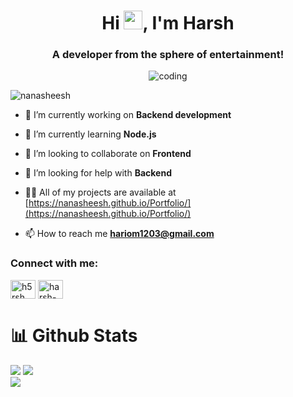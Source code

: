 <h1 align="center">Hi <img src="https://github.com/TheDudeThatCode/TheDudeThatCode/blob/master/Assets/Hi.gif" width="30px" height="30px">, I'm Harsh</h1>
<h3 align="center">A developer from the sphere of entertainment!</h3>

<div style="display:flex; justify-content:center;">
  <img src="https://i.giphy.com/media/v1.Y2lkPTc5MGI3NjExZmY3MGo1MmFndXluc252dHpkbjY1aGtsZnI1YnF2MTltNTRwOW9pMSZlcD12MV9pbnRlcm5hbF9naWZfYnlfaWQmY3Q9Zw/lvQe7YwEEJoaIluvs6/giphy.gif" align="center" alt="coding"  />
</div>

<p align="left"> <img src="https://komarev.com/ghpvc/?username=nanasheesh&label=Profile%20views&color=0e75b6&style=flat" alt="nanasheesh" /> </p>

- 🔭 I’m currently working on **Backend development**

- 🌱 I’m currently learning **Node.js**

- 👯 I’m looking to collaborate on **Frontend**

- 🤝 I’m looking for help with **Backend**

- 👨‍💻 All of my projects are available at [https://nanasheesh.github.io/Portfolio/](https://nanasheesh.github.io/Portfolio/)

- 📫 How to reach me **hariom1203@gmail.com**

<h3 align="left">Connect with me:</h3>
<p align="left">
<a href="https://twitter.com/h5rsh" target="blank"><img align="center" src="https://raw.githubusercontent.com/rahuldkjain/github-profile-readme-generator/master/src/images/icons/Social/twitter.svg" alt="h5rsh" height="30" width="40" /></a>
<a href="https://linkedin.com/in/h5rsh/" target="blank"><img align="center" src="https://raw.githubusercontent.com/rahuldkjain/github-profile-readme-generator/master/src/images/icons/Social/linked-in-alt.svg" alt="harsh-7297b61aa" height="30" width="40" /></a>
</p>



<h1>📊 Github Stats</h1>

![](https://github-readme-stats.vercel.app/api?username=nanasheesh&theme=dark&hide_border=false&include_all_commits=false&count_private=false)
![](https://github-readme-streak-stats.herokuapp.com/?user=nanasheesh&theme=dark&hide_border=false)<br/>
![](https://github-readme-stats.vercel.app/api/top-langs/?username=nanasheesh&theme=dark&hide_border=false&include_all_commits=false&count_private=false&layout=compact)
